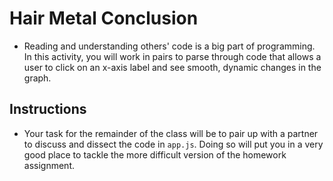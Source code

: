 # Hair Metal Conclusion

* Reading and understanding others' code is a big part of programming.  In this activity, you will work in pairs to parse through code that allows a user to click on an x-axis label and see smooth, dynamic changes in the graph.

## Instructions

* Your task for the remainder of the class will be to pair up with a partner to discuss and dissect the code in `app.js`. Doing so will put you in a very good place to tackle the more difficult version of the homework assignment.
